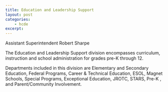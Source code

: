 ```yaml
---
title: Education and Leadership Support
layout: post
categories:
    - hcde
excerpt:
---
```


Assistant Superintendent Robert Sharpe

The Education and Leadership Support division encompasses curriculum, instruction and school administration for grades pre-K through 12.

Departments included in this division are Elementary and Secondary Education, Federal Programs, Career & Technical Education, ESOL, Magnet Schools, Special Programs, Exceptional Education, JROTC, STARS, Pre-K , and Parent/Community Involvement.

